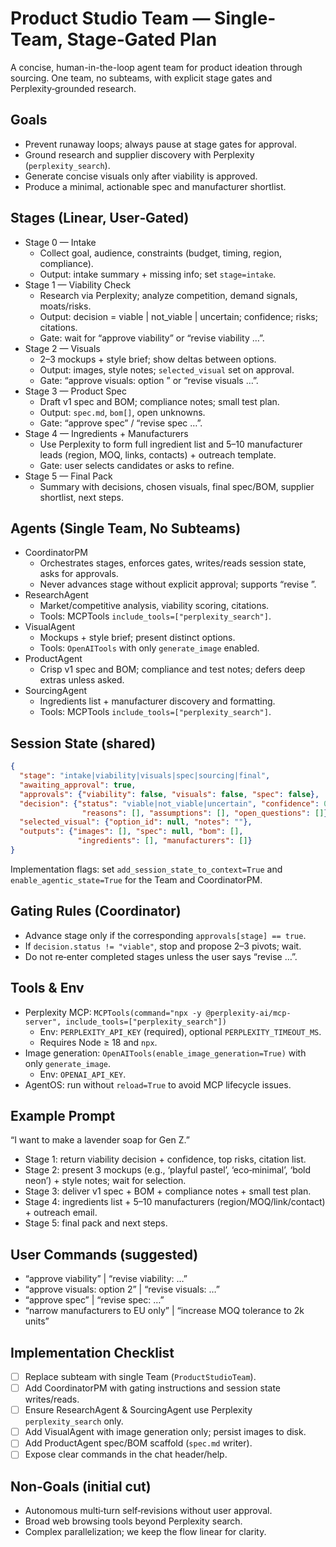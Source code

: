# Product Studio Team — Single-Team, Stage‑Gated Plan

A concise, human-in-the-loop agent team for product ideation through sourcing. One team, no subteams, with explicit stage gates and Perplexity‑grounded research.

## Goals
- Prevent runaway loops; always pause at stage gates for approval.
- Ground research and supplier discovery with Perplexity (`perplexity_search`).
- Generate concise visuals only after viability is approved.
- Produce a minimal, actionable spec and manufacturer shortlist.

## Stages (Linear, User‑Gated)
- Stage 0 — Intake
  - Collect goal, audience, constraints (budget, timing, region, compliance).
  - Output: intake summary + missing info; set `stage=intake`.
- Stage 1 — Viability Check
  - Research via Perplexity; analyze competition, demand signals, moats/risks.
  - Output: decision = viable | not_viable | uncertain; confidence; risks; citations.
  - Gate: wait for “approve viability” or “revise viability …”.
- Stage 2 — Visuals
  - 2–3 mockups + style brief; show deltas between options.
  - Output: images, style notes; `selected_visual` set on approval.
  - Gate: “approve visuals: option <n>” or “revise visuals …”.
- Stage 3 — Product Spec
  - Draft v1 spec and BOM; compliance notes; small test plan.
  - Output: `spec.md`, `bom[]`, open unknowns.
  - Gate: “approve spec” / “revise spec …”.
- Stage 4 — Ingredients + Manufacturers
  - Use Perplexity to form full ingredient list and 5–10 manufacturer leads (region, MOQ, links, contacts) + outreach template.
  - Gate: user selects candidates or asks to refine.
- Stage 5 — Final Pack
  - Summary with decisions, chosen visuals, final spec/BOM, supplier shortlist, next steps.

## Agents (Single Team, No Subteams)
- CoordinatorPM
  - Orchestrates stages, enforces gates, writes/reads session state, asks for approvals.
  - Never advances stage without explicit approval; supports “revise <stage>”.
- ResearchAgent
  - Market/competitive analysis, viability scoring, citations.
  - Tools: MCPTools `include_tools=["perplexity_search"]`.
- VisualAgent
  - Mockups + style brief; present distinct options.
  - Tools: `OpenAITools` with only `generate_image` enabled.
- ProductAgent
  - Crisp v1 spec and BOM; compliance and test notes; defers deep extras unless asked.
- SourcingAgent
  - Ingredients list + manufacturer discovery and formatting.
  - Tools: MCPTools `include_tools=["perplexity_search"]`.

## Session State (shared)
```json
{
  "stage": "intake|viability|visuals|spec|sourcing|final",
  "awaiting_approval": true,
  "approvals": {"viability": false, "visuals": false, "spec": false},
  "decision": {"status": "viable|not_viable|uncertain", "confidence": 0.0,
                "reasons": [], "assumptions": [], "open_questions": []},
  "selected_visual": {"option_id": null, "notes": ""},
  "outputs": {"images": [], "spec": null, "bom": [],
               "ingredients": [], "manufacturers": []}
}
```
Implementation flags: set `add_session_state_to_context=True` and `enable_agentic_state=True` for the Team and CoordinatorPM.

## Gating Rules (Coordinator)
- Advance stage only if the corresponding `approvals[stage] == true`.
- If `decision.status != "viable"`, stop and propose 2–3 pivots; wait.
- Do not re‑enter completed stages unless the user says “revise <stage> …”.

## Tools & Env
- Perplexity MCP: `MCPTools(command="npx -y @perplexity-ai/mcp-server", include_tools=["perplexity_search"])`
  - Env: `PERPLEXITY_API_KEY` (required), optional `PERPLEXITY_TIMEOUT_MS`.
  - Requires Node ≥ 18 and `npx`.
- Image generation: `OpenAITools(enable_image_generation=True)` with only `generate_image`.
  - Env: `OPENAI_API_KEY`.
- AgentOS: run without `reload=True` to avoid MCP lifecycle issues.

## Example Prompt
“I want to make a lavender soap for Gen Z.”
- Stage 1: return viability decision + confidence, top risks, citation list.
- Stage 2: present 3 mockups (e.g., ‘playful pastel’, ‘eco‑minimal’, ‘bold neon’) + style notes; wait for selection.
- Stage 3: deliver v1 spec + BOM + compliance notes + small test plan.
- Stage 4: ingredients list + 5–10 manufacturers (region/MOQ/link/contact) + outreach email.
- Stage 5: final pack and next steps.

## User Commands (suggested)
- “approve viability” | “revise viability: …”
- “approve visuals: option 2” | “revise visuals: …”
- “approve spec” | “revise spec: …”
- “narrow manufacturers to EU only” | “increase MOQ tolerance to 2k units”

## Implementation Checklist
- [ ] Replace subteam with single Team (`ProductStudioTeam`).
- [ ] Add CoordinatorPM with gating instructions and session state writes/reads.
- [ ] Ensure ResearchAgent & SourcingAgent use Perplexity `perplexity_search` only.
- [ ] Add VisualAgent with image generation only; persist images to disk.
- [ ] Add ProductAgent spec/BOM scaffold (`spec.md` writer).
- [ ] Expose clear commands in the chat header/help.

## Non‑Goals (initial cut)
- Autonomous multi‑turn self‑revisions without user approval.
- Broad web browsing tools beyond Perplexity search.
- Complex parallelization; we keep the flow linear for clarity.


